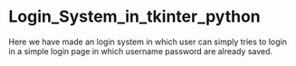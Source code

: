 # Login_System_in_tkinter_python
Here we have made an login system in which user can simply tries to login in a simple login page in which username password are already saved. 
